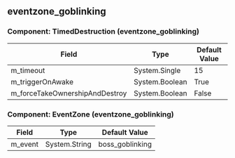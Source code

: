 ## eventzone_goblinking

### Component: TimedDestruction (eventzone_goblinking)

|Field|Type|Default Value|
|-----|----|-------------|
|m_timeout|System.Single|15|
|m_triggerOnAwake|System.Boolean|True|
|m_forceTakeOwnershipAndDestroy|System.Boolean|False|

### Component: EventZone (eventzone_goblinking)

|Field|Type|Default Value|
|-----|----|-------------|
|m_event|System.String|boss_goblinking|

